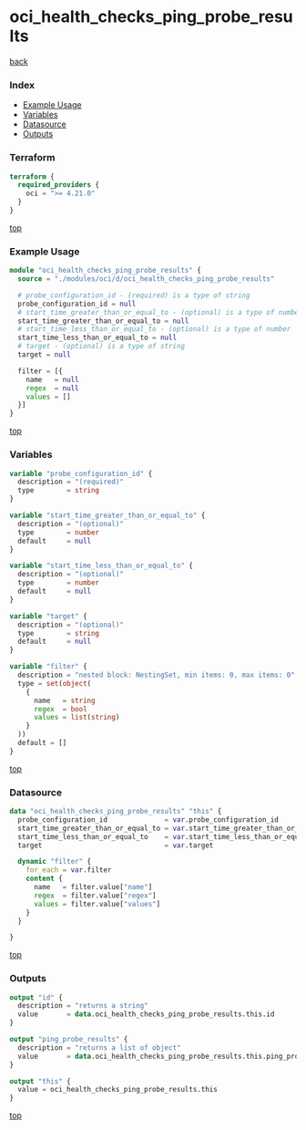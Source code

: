 # oci_health_checks_ping_probe_results

[back](../oci.md)

### Index

- [Example Usage](#example-usage)
- [Variables](#variables)
- [Datasource](#datasource)
- [Outputs](#outputs)

### Terraform

```terraform
terraform {
  required_providers {
    oci = ">= 4.21.0"
  }
}
```

[top](#index)

### Example Usage

```terraform
module "oci_health_checks_ping_probe_results" {
  source = "./modules/oci/d/oci_health_checks_ping_probe_results"

  # probe_configuration_id - (required) is a type of string
  probe_configuration_id = null
  # start_time_greater_than_or_equal_to - (optional) is a type of number
  start_time_greater_than_or_equal_to = null
  # start_time_less_than_or_equal_to - (optional) is a type of number
  start_time_less_than_or_equal_to = null
  # target - (optional) is a type of string
  target = null

  filter = [{
    name   = null
    regex  = null
    values = []
  }]
}
```

[top](#index)

### Variables

```terraform
variable "probe_configuration_id" {
  description = "(required)"
  type        = string
}

variable "start_time_greater_than_or_equal_to" {
  description = "(optional)"
  type        = number
  default     = null
}

variable "start_time_less_than_or_equal_to" {
  description = "(optional)"
  type        = number
  default     = null
}

variable "target" {
  description = "(optional)"
  type        = string
  default     = null
}

variable "filter" {
  description = "nested block: NestingSet, min items: 0, max items: 0"
  type = set(object(
    {
      name   = string
      regex  = bool
      values = list(string)
    }
  ))
  default = []
}
```

[top](#index)

### Datasource

```terraform
data "oci_health_checks_ping_probe_results" "this" {
  probe_configuration_id              = var.probe_configuration_id
  start_time_greater_than_or_equal_to = var.start_time_greater_than_or_equal_to
  start_time_less_than_or_equal_to    = var.start_time_less_than_or_equal_to
  target                              = var.target

  dynamic "filter" {
    for_each = var.filter
    content {
      name   = filter.value["name"]
      regex  = filter.value["regex"]
      values = filter.value["values"]
    }
  }

}
```

[top](#index)

### Outputs

```terraform
output "id" {
  description = "returns a string"
  value       = data.oci_health_checks_ping_probe_results.this.id
}

output "ping_probe_results" {
  description = "returns a list of object"
  value       = data.oci_health_checks_ping_probe_results.this.ping_probe_results
}

output "this" {
  value = oci_health_checks_ping_probe_results.this
}
```

[top](#index)